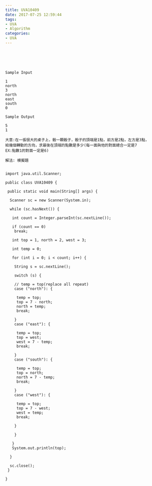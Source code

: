 ```yaml
---
title: UVA10409
date: 2017-07-25 12:59:44
tags:
- UVA
- Algorithm
categories:
- UVA
---
```




<br /> <br /> <br />

<!-- more -->


	Sample Input

	1
	north
	3
	north
	east
	south
	0
	
	Sample Output

	5
	1
	
	大意:在一張很大的桌子上，骰一顆骰子，骰子的頂端是1點，前方是2點，左方是3點，
	給幾個轉動的方向，求最後在頂端的點數是多少(每一面與他的對面總合一定是7 
	EX:點數1的對面一定是6)
	
	解法: 模擬題
	
	
	import java.util.Scanner;

	public class UVA10409 {

	 public static void main(String[] args) {

	  Scanner sc = new Scanner(System.in);

	  while (sc.hasNext()) {

	   int count = Integer.parseInt(sc.nextLine());

	   if (count == 0)
		break;

	   int top = 1, north = 2, west = 3;

	   int temp = 0;

	   for (int i = 0; i < count; i++) {

		String s = sc.nextLine();

		switch (s) {

		// temp = top(replace all repeat)
		case ("north"): {

		 temp = top;
		 top = 7 - north;
		 north = temp;
		 break;

		}
		case ("east"): {

		 temp = top;
		 top = west;
		 west = 7 - temp;
		 break;

		}
		case ("south"): {

		 temp = top;
		 top = north;
		 north = 7 - temp;
		 break;

		}
		case ("west"): {

		 temp = top;
		 top = 7 - west;
		 west = temp;
		 break;

		}

		}

	   }
	   System.out.println(top);

	  }

	  sc.close();
	 }

	}
</br>
